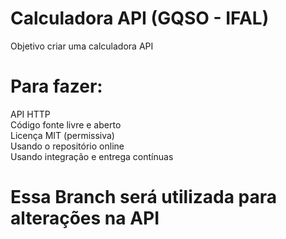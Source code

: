 # Calculadora API (GQSO - IFAL)

Objetivo criar uma calculadora API

# Para fazer:

 API HTTP\
 Código fonte livre e aberto\
 Licença MIT (permissiva)\
 Usando o repositório online\
 Usando integração e entrega contínuas


# Essa Branch será utilizada para alterações na API
